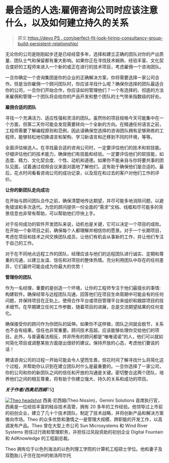 # 最合适的人选:雇佣咨询公司时应该注意什么，以及如何建立持久的关系

> 原文:[https://devo PS . com/perfect-fit-look-hiring-consultancy-group-build-persistent-relationship/](https://devops.com/perfect-fit-look-hiring-consultancy-group-build-lasting-relationship/)

无论你的公司是刚刚起步还是已经经营多年，选择和建立正确的团队对你的产出质量、团队士气和保留都有重大影响。如果你正在寻找技术娴熟、经验丰富、文化契合度好的工程师来进入一个新的或正在进行的技术项目，考虑雇佣一个咨询团队。

一旦你确定一个咨询集团是你的企业的正确解决方案，你将需要选择一家公司合作。但是当你雇佣一个顾问团队时，你应该寻找什么呢？确保你选择的团队最适合你的公司，一旦你们开始合作，你应该如何管理他们？一个有选择的、彻底的方法来雇佣和管理一个团队将会给你的产品开发和整个团队的士气带来指数级的好处。

**雇佣合适的团队**

寻找一个充满活力、适应性强和灵活的团队。虽然你的项目规格今天可能集中在一个方面，但第二天你可能会发现需要转向一个全新的方向。在精通任何语言之前，工程师需要了解编程原则和范例，因此请确保您选择的咨询团队拥有足够熟练的工程师，能够轻松地切换语言和架构、学习新语言和迁移到不同的环境，等等。

全面评估候选人。在寻找最合适的咨询公司时，一定要评估他们的技术和软技能。仔细评估他们的技术能力，确保他们有技能和经验。一定要评估他们的软技能，如态度、精力、文化契合度、个性、动机和道德。如果你不能亲自与你将要共事的团队见面，试着通过视频会议来面对面地了解他们，这有助于确保他们是合适的。最后，花点时间看看咨询公司的成功记录，以及现在和过去的客户对他们工作的评价。

**让你的新团队走向成功**

在开始与顾问团队合作之前，确保清楚地传达期望，并尽可能多地消除问题，以避免错误和多次迭代。为您的顾问提供一份全面的“需求”文档、线框和尽可能多的背景信息也非常有帮助，可以帮助他们尽快上手。

对于任何成功的软件开发团队来说，动机也是关键，它可以决定一个项目的成败。在开始一个新项目之前，确保每个人都理解并相信你的愿景。对于一个长期项目，考虑在项目和技术之间交换团队成员，让他们有机会从事新的工作，并让他们专注于自己的工作。

对于在不同地点远程工作的团队，经理应该与他们的远程团队进行诚实、定期和尊重的沟通，以建立友谊、信任和对项目的整体热情。充分利用团队中存在的任何差异，它们最终可能会成为你最大的优势！

**管理你的团队**

作为一名经理，重要的是创造一个环境，让你的工程师专注于他们最擅长的事情:构建软件。确保经常与远程团队沟通，回答他们在项目生命周期中可能会有的任何问题，并保持项目在正轨上。使用合作平台或项目管理平台来组织和跟踪项目的技术细节。在早期建立任何工作参数，随着项目的进展，总是交流期望结果的任何变化。

确保接受你的顾问作为你团队的延伸。如果你不这样做，团队之间就会脱节，关系也不会有结果。信任也非常重要。顾问技术高超，应该能够处理你交给他们的项目。此外，与普遍看法相反，并非所有的顾问都是“唯唯诺诺”的人，他们可以就如何简化项目或调整某些方面提出很好的建议。保持开放的心态，考虑他们要说的话！

聘请咨询公司的过程一开始可能会令人望而生畏，但花时间了解寻找什么将简化这个过程，并帮助你认识到在建立团队时什么是最重要的。一旦你选择了一家公司，你的公司和你的新团队之间的信任和开放的沟通是关键。密切整合这两个团队，培养他们之间的相互尊重，将有助于你建立强大、持久的关系和成功的项目。

***关于作者/西奥尼西姆***T5】

[![Theo headshot](../Images/eddef0fc6322da1b0a7061dc943c489f.png)](https://devops.com/wp-content/uploads/2015/09/Theo-headshot.jpg) 西奥·尼西姆(Theo Nissim)，Gemini Solutions 首席执行官，西奥是一位经验丰富的硅谷技术高管，拥有 20 多年的工作经验。他领导过上市前的初创企业，建立了几十个技术团队，制定了技术战略，并将创新产品和解决方案推向市场。Theo 的众多优势和激情之一是管理大规模、跨职能的开发工作，以高调发布产品。Theo 曾在大型上市公司 Sun Microsystems 和 Wind River Systems 担任过行政和管理职务，并担任过风投资助的初创企业 Digital Fountain 和 AdKnowledge 的工程副总裁。

Theo 拥有位于以色列海法的以色列理工学院的计算机工程硕士学位。他和妻子及双胞胎儿子住在加州的帕洛阿尔托